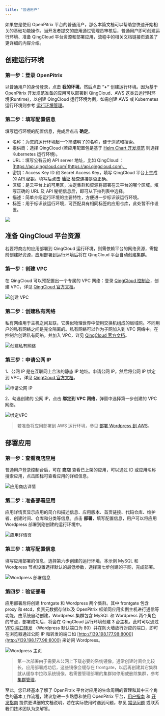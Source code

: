 ```yaml
---
title: "普通用户"
---
```


如果您是使用 OpenPitrix 平台的普通用户，那么本篇文档可以帮助您快速开始相关的基础功能操作。当开发者提交的应用通过管理员审核后，普通用户即可创建运行环境、准备 QingCloud 平台资源和部署应用，流程中的相关文档链接页涵盖了更详细的内容介绍。

## 创建运行环境
### 第一步：登录 OpenPitrix

以普通用户的身份登录，点击 **我的环境**，然后点击 **”+“** 创建运行环境。因为基于 OpenPitrix 开发规范准备的应用可以部署到 QingCloud、AWS 这类云运行时环境(Runtime)，以创建 QingCloud 运行环境为例，如需创建 AWS 或 Kubernetes 运行环境则参考 [运行环境管理](../runtime-management/#创建运行环境)。

### 第二步：填写配置信息

填写运行环境的配置信息，完成后点击 **确定**。

- 名称：为您的运行环境起一个简洁明了的名称，便于浏览和搜索。
- 提供商：选择 QingCloud (若应用配置包是基于 [Helm Chart 开发规范](../helm-specification) 则选择 Kubernetes 运行环境)。
- URL：填写公有云的 API server 地址，比如  QingCloud ：[https://api.qingcloud.com](https://api.qingcloud.com)。
- 密钥：Access Key ID 和 Secret Access Key，填写 QingCloud 平台上生成的 [API 秘钥](https://console.qingcloud.com/access_keys/)。填写后点击 **验证** 检查连接是否正确。
- 区域：是云平台上的可用区，决定集群和资源将部署在云平台的哪个区域。填写正确的 URL 及 API 秘钥信息后，即可从下拉列表中选择。
- 描述：简单介绍运行环境的主要特性，方便进一步标识该运行环境。
- 标签：用于标识该运行环境，可匹配具有相同标签的应用仓库，此处暂不作设置。

![](/qingcloud-runtime-wp.png)

## 准备 QingCloud 平台资源

若要将商店的应用部署到 QingCloud 运行环境，则需依赖平台的网络资源，需提前创建好资源，应用部署到运行环境后将在  QingCloud 平台自动创建集群。

### 第一步：创建 VPC
在 QingCloud 可以预配置出一个专属的 VPC 网络：登录 [QingCloud 控制台](https://console.qingcloud.com)，创建 VPC，详见 [QingCloud 官方文档](https://docs.qingcloud.com/product/network/vpc)。

![创建 VPC](/create-vpc.png)

### 第二步：创建私有网络

私有网络用于主机之间互联，它类似物理世界中使用交换机组成的局域网。不同用户的私有网络之间是完全隔离的。私有网络可以作为子网加入到 VPC 网络中。在控制台创建私有网络，并加入 VPC，详见 [QingCloud 官方文档](https://docs.qingcloud.com/product/network/vpc.html#%E5%8A%9F%E8%83%BD%E7%AE%A1%E7%90%86)。

![创建私有网络](/create-vxnet.png)

### 第三步：申请公网 IP

1、公网 IP 是在互联网上合法的静态 IP 地址。申请公网 IP，然后将公网 IP 绑定到 VPC。详见 [QingCloud 官方文档](https://docs.qingcloud.com/product/network/eip)。

![申请公网 IP](/create-EIP.png)

2、勾选创建的 公网 IP，点击 **绑定到 VPC 网络**，弹窗中选择第一步创建的 VPC 网络。

![绑定VPC](/bound-vpc.png)

> 若准备将应用部署到 AWS 运行环境，参见 [部署 Wordpress 到 AWS](../aws-quick-start.md)。


## 部署应用

### 第一步：查看商店应用

普通用户登录控制台后，可在 **商店** 查看已上架的应用，可以通过 ID 或应用名称搜索应用，点击图标可查看应用的详细信息。

![应用商店详情](/appstore-view.png)

### 第二步：准备部署应用

应用详情页显示应用的简介和描述信息、应用版本、首页链接、代码仓库、维护者、创建时间、仓库和分类等信息。点击 **部署**，填写配置信息，用户可以将应用 Wordpress 部署到刚创建的运行环境中。

![应用详情页](/zk-details.png)

### 第三步：填写配置信息

填写应用部署的信息，选择第六步创建的运行环境，本示例 MySQL 和 Wordpress 节点设置选择默认的最低参数，选择第七步创建的子网，完成部署。

![Wordpress 部署信息](/deployment-wp.png)

### 第四步：验证部署

应用部署后将创建 frontgate 和 Wordpress 两个集群。其中 frontgate 包含 proxy 和 etcd，负责元数据存储以及 OpenPitrix 框架同应用实例主机进行通信等功能，由系统自动创建，Wordpress 集群包含 MySQL 和 Wordpress 两个角色的节点，部署成功后，将会在 QingCloud 运行环境创建 3 台主机。此时可以通过 [VPC 端口转发](https://docs.qingcloud.com/product/network/vpc.html#%E5%8A%9F%E8%83%BD%E7%AE%A1%E7%90%86) （Wordpress 默认端口为 80）并在防火墙放行对应的端口，即可在浏览器通过公网 IP 和转发的端口如 [http://139.198.177.98:8000](http://139.198.177.98:8000) 来访问 Wordpress。

![Wordpress 主页](/wordpress-page.png)

> 第一次部署由于需要从公网上下载必要的系统镜像，通常创建时间会比较长，应用部署成功后，这些镜像会缓存在 frontgate，以后再创建其它集群就从缓存中拉取系统镜像。若需要管理部署的集群如停用或删除集群，参考 [集群管理](../cluster-management.md)。

至此，您已经基本了解了 OpenPitrix 平台对应用的生命周期的管理和其中三个角色的基本工作流程，建议您进一步熟悉和使用 OpenPitrix 平台，[用户指南](../user-guide) 和 [开发指南](../developer-guide) 提供更详细的文档说明，若在实际使用时遇到问题，参见 [常见问题](../faq) 或联系我们技术团队为您解答。